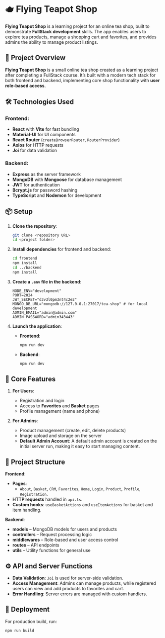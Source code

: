 # 🫖 **Flying Teapot Shop**

 **Flying Teapot Shop** is a learning project for an online tea shop, built to demonstrate **FullStack development** skills. The app enables users to explore tea products, manage a shopping cart and favorites, and provides admins the ability to manage product listings.

## 📑 **Project Overview**
**Flying Teapot Shop** is a small online tea shop created as a learning project after completing a FullStack course. It’s built with a modern tech stack for both frontend and backend, implementing core shop functionality with **user role-based access**.

## 🛠️ **Technologies Used**

### **Frontend**:
- **React** with **Vite** for fast bundling
- **Material-UI** for UI components
- **React Router** (`createBrowserRouter`, `RouterProvider`)
- **Axios** for HTTP requests
- **Joi** for data validation

### **Backend**:
- **Express** as the server framework
- **MongoDB** with **Mongoose** for database management
- **JWT** for authentication
- **Bcrypt.js** for password hashing
- **TypeScript** and **Nodemon** for development

## 📦 **Setup**

1. **Clone the repository**:
    ```bash
    git clone <repository URL>
    cd <project folder>
    ```

2. **Install dependencies** for frontend and backend:
    ```bash
    cd frontend
    npm install
    cd ../backend
    npm install
    ```

3. **Create a `.env` file in the backend**:
    ```env
    NODE_ENV="development"
    PORT=2024
    JWT_SECRET="d3v3l0pm3nt4c2e2"
    MONGO_DB_URL="mongodb://127.0.0.1:27017/tea-shop" # for local development
    ADMIN_EMAIL="admin@admin.com"
    ADMIN_PASSWORD="admin343443"
    ```

4. **Launch the application**:
   - **Frontend**:
     ```bash
     npm run dev
     ```
   - **Backend**:
     ```bash
     npm run dev
     ```

## 🌟 **Core Features**
1. **For Users**:
   - Registration and login
   - Access to **Favorites** and **Basket** pages
   - Profile management (name and phone)

2. **For Admins**:
   - Product management (create, edit, delete products)
   - Image upload and storage on the server
   - **Default Admin Account**: A default admin account is created on the initial server run, making it easy to start managing content.

## 📂 **Project Structure**

**Frontend**:
- **Pages**:
  - `About`, `Basket`, `CRM`, `Favorites`, `Home`, `Login`, `Product`, `Profile`, `Registration`.
- **HTTP requests** handled in `api.ts`.
- **Custom hooks**: `useBasketActions` and `useItemActions` for basket and item handling.

**Backend**:
- **models** – MongoDB models for users and products
- **controllers** – Request processing logic
- **middlewares** – Role-based and user access control
- **routes** – API endpoints
- **utils** – Utility functions for general use

## ⚙️ **API and Server Functions**
- **Data Validation**: `Joi` is used for server-side validation.
- **Access Management**: Admins can manage products, while registered users can view and add products to favorites and cart.
- **Error Handling**: Server errors are managed with custom handlers.

## 🚀 **Deployment**
For production build, run:
```bash
npm run build
```
